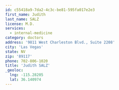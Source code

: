 ```yaml
---
id: c55418a9-7da2-4c3c-be81-595fa017e2e3
first_name: Judith
last_name: SALZ
license: M.D.
services:
  - internal-medicine
category: doctors
address: '9811 West Charleston Blvd., Suite 2208'
city: 'Las Vegas'
state: NV
zip: '89117'
phone: 702-806-1020
title: 'Judith SALZ'
_geoloc:
  lng: -115.28205
  lat: 36.140974
---
```


